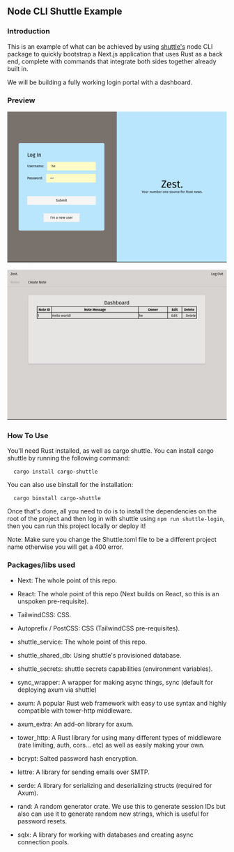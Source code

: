 ## Node CLI Shuttle Example
### Introduction
This is an example of what can be achieved by using [shuttle's](https://www.shuttle.rs) node CLI package to quickly bootstrap a Next.js application that uses Rust as a back end, complete with commands that integrate both sides together already built in.

We will be building a fully working login portal with a dashboard.

### Preview

![](./Screenshot1.png)

![](./Screenshot2.png)

### How To Use
You'll need Rust installed, as well as cargo shuttle. You can install cargo shuttle by running the following command:
```
  cargo install cargo-shuttle
```

You can also use binstall for the installation:
```
  cargo binstall cargo-shuttle
```

Once that's done, all you need to do is to install the dependencies on the root of the project and then log in with shuttle using `npm run shuttle-login`, then you can run this project locally or deploy it!

Note: Make sure you change the Shuttle.toml file to be a different project name otherwise you will get a 400 error.


### Packages/libs used
* Next: The whole point of this repo.
* React: The whole point of this repo (Next builds on React, so this is an unspoken pre-requisite).
* TailwindCSS: CSS.
* Autoprefix / PostCSS: CSS (TailwindCSS pre-requisites).

* shuttle_service: The whole point of this repo.
* shuttle_shared_db: Using shuttle's provisioned database.
* shuttle_secrets: shuttle secrets capabilities (environment variables).
* sync_wrapper: A wrapper for making async things, sync (default for deploying axum via shuttle)
* axum: A popular Rust web framework with easy to use syntax and highly compatible with tower-http middleware.
* axum_extra: An add-on library for axum. 
* tower_http: A Rust library for using many different types of middleware (rate limiting, auth, cors... etc) as well as easily making your own.
* bcrypt: Salted password hash encryption.
* lettre: A library for sending emails over SMTP.
* serde: A library for serializing and deserializing structs (required for Axum).
* rand: A random generator crate. We use this to generate session IDs but also can use it to generate random new strings, which is useful for password resets.
* sqlx: A library for working with databases and creating async connection pools.